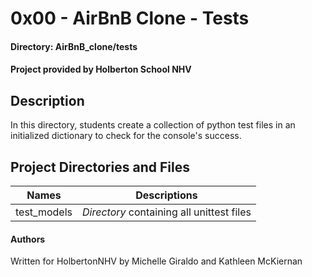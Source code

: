 # 0x00 - AirBnB Clone - Tests
#### Directory: AirBnB_clone/tests
#### Project provided by Holberton School NHV

## Description
In this directory, students create a collection of python test files in an initialized dictionary to check for the console's success.

## Project Directories and Files

Names | Descriptions
----- | -------------------
test_models | *Directory* containing all unittest files

#### Authors
Written for HolbertonNHV by Michelle Giraldo and Kathleen McKiernan

